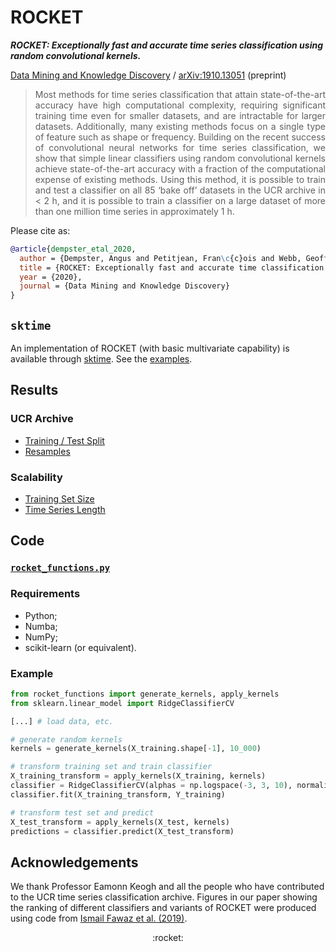 # ROCKET

***ROCKET: Exceptionally fast and accurate time series classification using random convolutional kernels.***

[Data Mining and Knowledge Discovery]() / [arXiv:1910.13051](https://arxiv.org/abs/1910.13051) (preprint)

> <div align="justify">Most methods for time series classification that attain state-of-the-art accuracy have high computational complexity, requiring significant training time even for smaller datasets, and are intractable for larger datasets.  Additionally, many existing methods focus on a single type of feature such as shape or frequency.  Building on the recent success of convolutional neural networks for time series classification, we show that simple linear classifiers using random convolutional kernels achieve state-of-the-art accuracy with a fraction of the computational expense of existing methods.  Using this method, it is possible to train and test a classifier on all 85 ‘bake off’ datasets in the UCR archive in < 2 h, and it is possible to train a classifier on a large dataset of more than one million time series in approximately 1 h.</div>

Please cite as:

```bibtex
@article{dempster_etal_2020,
  author = {Dempster, Angus and Petitjean, Fran\c{c}ois and Webb, Geoffrey I},
  title = {ROCKET: Exceptionally fast and accurate time classification using random convolutional kernels},
  year = {2020},
  journal = {Data Mining and Knowledge Discovery}
}
```

## `sktime`

An implementation of ROCKET (with basic multivariate capability) is available through [sktime](https://github.com/alan-turing-institute/sktime).  See the [examples](https://github.com/alan-turing-institute/sktime/blob/master/examples/rocket.ipynb).

## Results

### UCR Archive

* [Training / Test Split](results/results_ucr.csv)
* [Resamples](results/results_ucr_resamples.csv)

### Scalability

* [Training Set Size](results/results_scalability_training_set_size.csv)
* [Time Series Length](results/results_scalability_time_series_length.csv)

## Code

### [`rocket_functions.py`](code/rocket_functions.py)

### Requirements

* Python;
* Numba;
* NumPy;
* scikit-learn (or equivalent).

### Example

```python
from rocket_functions import generate_kernels, apply_kernels
from sklearn.linear_model import RidgeClassifierCV

[...] # load data, etc.

# generate random kernels
kernels = generate_kernels(X_training.shape[-1], 10_000)

# transform training set and train classifier
X_training_transform = apply_kernels(X_training, kernels)
classifier = RidgeClassifierCV(alphas = np.logspace(-3, 3, 10), normalize = True)
classifier.fit(X_training_transform, Y_training)

# transform test set and predict
X_test_transform = apply_kernels(X_test, kernels)
predictions = classifier.predict(X_test_transform)
```

## Acknowledgements

We thank Professor Eamonn Keogh and all the people who have contributed to the UCR time series classification archive.  Figures in our paper showing the ranking of different classifiers and variants of ROCKET were produced using code from [Ismail Fawaz et al. (2019)](https://github.com/hfawaz/cd-diagram).

<div align="center">:rocket:</div>
